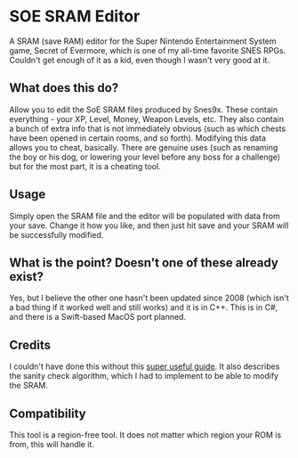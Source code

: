# SOE SRAM Editor
A SRAM (save RAM) editor for the Super Nintendo Entertainment System game, Secret of Evermore, which is one of my all-time favorite SNES RPGs. Couldn't get enough of it as a kid, even though I wasn't very good at it.

## What does this do?
Allow you to edit the SoE SRAM files produced by Snes9x. These contain everything - your XP, Level, Money, Weapon Levels, etc. They also contain a bunch of extra info that is not immediately obvious (such as which chests have been opened in certain rooms, and so forth). Modifying this data allows you to cheat, basically. There are genuine uses (such as renaming the boy or his dog, or lowering your level before any boss for a challenge) but for the most part, it is a cheating tool.

## Usage
Simply open the SRAM file and the editor will be populated with data from your save. Change it how you like, and then just hit save and your SRAM will be successfully modified.

## What is the point? Doesn't one of these already exist?
Yes, but I believe the other one hasn't been updated since 2008 (which isn't a bad thing if it worked well and still works) and it is in C++. This is in C#, and there is a Swift-based MacOS port planned.

## Credits
I couldn't have done this without this [super useful guide](http://games.technoplaza.net/soesrame/sram-doc.txt). It also describes the sanity check algorithm, which I had to implement to be able to modify the SRAM.

## Compatibility
This tool is a region-free tool. It does not matter which region your ROM is from, this will handle it.